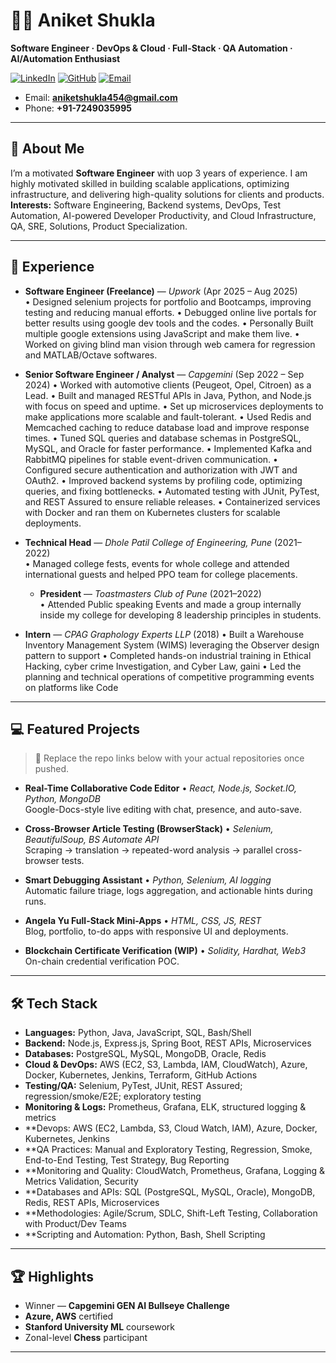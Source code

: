 # 👨‍💻 Aniket Shukla

**Software Engineer · DevOps & Cloud · Full-Stack · QA Automation · AI/Automation Enthusiast**

[![LinkedIn](https://img.shields.io/badge/LinkedIn-Aniket%20Shukla-blue?logo=linkedin)](https://www.linkedin.com/in/shukla-aniket/)
[![GitHub](https://img.shields.io/badge/GitHub-AniketShukla03-black?logo=github)](https://github.com/AniketShukla03)
[![Email](https://img.shields.io/badge/Email-aniketshukla454%40gmail.com-red?logo=gmail)](mailto:aniketshukla454@gmail.com)
- Email: **aniketshukla454@gmail.com**  
- Phone: **+91-7249035995**

---

## 🚀 About Me

I’m a motivated **Software Engineer** with uop 3 years of experience. I am highly motivated skilled in building scalable applications, optimizing infrastructure, and delivering high-quality solutions for clients and products.
**Interests:** Software Engineering, Backend systems, DevOps, Test Automation, AI-powered Developer Productivity, and Cloud Infrastructure, QA, SRE, Solutions, Product Specialization.

---

## 🏢 Experience

- **Software Engineer (Freelance)** — *Upwork* (Apr 2025 – Aug 2025)  
 • Designed selenium projects for portfolio and Bootcamps, improving testing and reducing manual efforts.
 • Debugged online live portals for better results using google dev tools and the codes.
 • Personally Built multiple google extensions using JavaScript and make them live.
 • Worked on giving blind man vision through web camera for regression and MATLAB/Octave softwares.

- **Senior Software Engineer / Analyst** — *Capgemini* (Sep 2022 – Sep 2024)
  • Worked with automotive clients (Peugeot, Opel, Citroen) as a Lead.
  • Built and managed RESTful APIs in Java, Python, and Node.js with focus on speed and uptime.
  • Set up microservices deployments to make applications more scalable and fault-tolerant.
  • Used Redis and Memcached caching to reduce database load and improve response times.
  • Tuned SQL queries and database schemas in PostgreSQL, MySQL, and Oracle for faster performance.
  • Implemented Kafka and RabbitMQ pipelines for stable event-driven communication.
  • Configured secure authentication and authorization with JWT and OAuth2.
  • Improved backend systems by profiling code, optimizing queries, and fixing bottlenecks.
  • Automated testing with JUnit, PyTest, and REST Assured to ensure reliable releases.
  • Containerized services with Docker and ran them on Kubernetes clusters for scalable deployments.

- **Technical Head** — *Dhole Patil College of Engineering, Pune* (2021–2022)  
  • Managed college fests, events for whole college and attended international guests and helped PPO team for college placements.

  - **President** — *Toastmasters Club of Pune* (2021–2022)  
  • Attended Public speaking Events and made a group internally inside my college for developing 8 leadership principles in students.

- **Intern** — *CPAG Graphology Experts LLP* (2018)
  • Built a Warehouse Inventory Management System (WIMS) leveraging the Observer design pattern to support
  • Completed hands-on industrial training in Ethical Hacking, cyber crime Investigation, and Cyber Law, gaini
  • Led the planning and technical operations of competitive programming events on platforms like Code
---

## 💻 Featured Projects

> 🔗 Replace the repo links below with your actual repositories once pushed.

- **Real-Time Collaborative Code Editor** • *React, Node.js, Socket.IO, Python, MongoDB*  
  Google-Docs-style live editing with chat, presence, and auto-save.  
  

- **Cross-Browser Article Testing (BrowserStack)** • *Selenium, BeautifulSoup, BS Automate API*  
  Scraping → translation → repeated-word analysis → parallel cross-browser tests.  
  
- **Smart Debugging Assistant** • *Python, Selenium, AI logging*  
  Automatic failure triage, logs aggregation, and actionable hints during runs.  
  
- **Angela Yu Full-Stack Mini-Apps** • *HTML, CSS, JS, REST*  
  Blog, portfolio, to-do apps with responsive UI and deployments.  
  
- **Blockchain Certificate Verification (WIP)** • *Solidity, Hardhat, Web3*  
  On-chain credential verification POC.  
  
---

## 🛠️ Tech Stack

- **Languages:** Python, Java, JavaScript, SQL, Bash/Shell  
- **Backend:** Node.js, Express.js, Spring Boot, REST APIs, Microservices  
- **Databases:** PostgreSQL, MySQL, MongoDB, Oracle, Redis  
- **Cloud & DevOps:** AWS (EC2, S3, Lambda, IAM, CloudWatch), Azure, Docker, Kubernetes, Jenkins, Terraform, GitHub Actions  
- **Testing/QA:** Selenium, PyTest, JUnit, REST Assured; regression/smoke/E2E; exploratory testing  
- **Monitoring & Logs:** Prometheus, Grafana, ELK, structured logging & metrics
- **Devops: AWS (EC2, Lambda, S3, Cloud Watch, IAM), Azure, Docker, Kubernetes, Jenkins
- **QA Practices: Manual and Exploratory Testing, Regression, Smoke, End-to-End Testing, Test Strategy, Bug Reporting
- **Monitoring and Quality: CloudWatch, Prometheus, Grafana, Logging & Metrics Validation, Security
- **Databases and APIs: SQL (PostgreSQL, MySQL, Oracle), MongoDB, Redis, REST APIs, Microservices
- **Methodologies: Agile/Scrum, SDLC, Shift-Left Testing, Collaboration with Product/Dev Teams
- **Scripting and Automation: Python, Bash, Shell Scripting

---

## 🏆 Highlights

- Winner — **Capgemini GEN AI Bullseye Challenge**  
- **Azure, AWS** certified  
- **Stanford University ML** coursework  
- Zonal-level **Chess** participant

---
